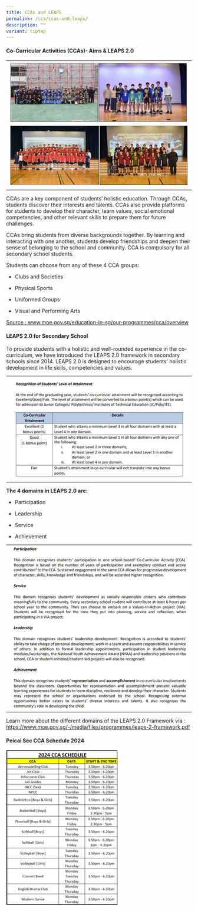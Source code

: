 ```yaml
---
title: CCAs and LEAPS
permalink: /cca/ccas-and-leaps/
description: ""
variant: tiptap
---
```

<h4><strong>Co-Curricular Activities (CCAs)- Aims &amp; LEAPS 2.0</strong></h4><table><tbody><tr><td rowspan="1" colspan="1"><div class="isomer-image-wrapper"><img style="width: 100%" height="auto" width="100%" src="/images/CCA_image_1v.jpg"></div></td></tr></tbody></table><p></p><p>CCAs are a key component of students’ holistic education. Through CCAs, students discover their interests and talents. CCAs also provide platforms for students to develop their character, learn values, social emotional competencies, and other relevant skills to prepare them for future challenges.</p><p></p><p>CCAs bring students from diverse backgrounds together. By learning and interacting with one another, students develop friendships and deepen their sense of belonging to the school and community. CCA is compulsory for all secondary school students.</p><p>Students can choose from any of these 4 CCA groups:</p><ul data-tight="true" class="tight"><li><p>Clubs and Societies</p></li><li><p>Physical Sports</p></li><li><p>Uniformed Groups</p></li><li><p>Visual and Performing Arts</p></li></ul><p><a href="https://www.moe.gov.sg/education-in-sg/our-programmes/cca/overview" rel="noopener" target="_blank">Source : www.moe.gov.sg/education-in-sg/our-programmes/cca/overview</a></p><h4>LEAPS 2.0 for Secondary School</h4><p></p><p>To provide students with a holistic and well-rounded experience in the co-curriculum, we have introduced the LEAPS 2.0 framework in secondary schools since 2014. LEAPS 2.0 is designed to encourage students’ holistic development in life skills, competencies and values.</p><table><tbody><tr><td rowspan="1" colspan="1"><div class="isomer-image-wrapper"><img style="width: 100%" height="auto" width="100%" src="/images/CCA_image_2.jpg"></div></td></tr></tbody></table><p><strong>The 4 domains in LEAPS 2.0 are:</strong></p><ul data-tight="true" class="tight"><li><p>Participation</p></li><li><p>Leadership</p></li><li><p>Service</p></li><li><p>Achievement</p></li></ul><table><tbody><tr><td rowspan="1" colspan="1"><div class="isomer-image-wrapper"><img style="width: 100%" height="auto" width="100%" src="/images/CCA_image_3.jpg"></div></td></tr></tbody></table><p>Learn more about the different domains of the LEAPS 2.0 Framework via : <a href="https://www.moe.gov.sg/-/media/files/programmes/leaps-2-framework.pdf" rel="noopener" target="_blank">https://www.moe.gov.sg/-/media/files/programmes/leaps-2-framework.pdf</a></p><h4><strong>Peicai Sec CCA Schedule 2024</strong></h4><div class="isomer-image-wrapper"><img style="width: 60%;" height="auto" width="100%" src="/images/CCA_image_4.jpg"></div><p></p>